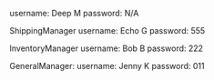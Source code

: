 username: Deep M
password: N/A

ShippingManager
username: Echo G
password: 555

InventoryManager
username: Bob B
password: 222


GeneralManager:
username: Jenny K
password: 011